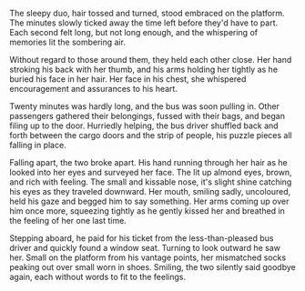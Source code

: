 The sleepy duo, hair tossed and turned, stood embraced on the platform.
The minutes slowly ticked away the time left before they'd have to
part. Each second felt long, but not long enough, and the whispering of
memories lit the sombering air. 

Without regard to those around them, they held each other close. Her
hand stroking his back with her thumb, and his arms holding her tightly
as he buried his face in her hair. Her face in his chest, she whispered
encouragement and assurances to his heart. 

Twenty minutes was hardly long, and the bus was soon pulling in. Other
passengers gathered their belongings, fussed with their bags, and began
filing up to the door. Hurriedly helping, the bus driver shuffled back
and forth between the cargo doors and the strip of people, his puzzle
pieces all falling in place.  

Falling apart, the two broke apart. His hand running through her hair as
he looked into her eyes and surveyed her face. The lit up almond eyes,
brown, and rich with feeling. The small and kissable nose, it's slight
shine catching his eyes as they traveled downward. Her mouth, smiling
sadly, uncoloured, held his gaze and begged him to say something. Her
arms coming up over him once more, squeezing tightly as he gently kissed
her and breathed in the feeling of her one last time.  

Stepping aboard, he paid for his ticket from the less-than-pleased bus
driver and quickly found a window seat. Turning to look outward he saw
her. Small on the platform from his vantage points, her mismatched socks
peaking out over small worn in shoes. Smiling, the two silently said
goodbye again, each without words to fit to the feelings.
